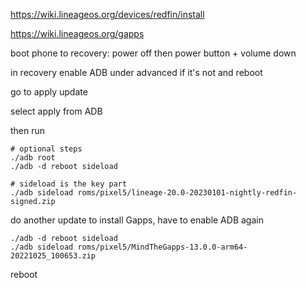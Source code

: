 https://wiki.lineageos.org/devices/redfin/install

https://wiki.lineageos.org/gapps

boot phone to recovery: power off then power button + volume down

in recovery enable ADB under advanced if it's not and reboot

go to apply update

select apply from ADB

then run

    # optional steps
    ./adb root
    ./adb -d reboot sideload

    # sideload is the key part
    ./adb sideload roms/pixel5/lineage-20.0-20230101-nightly-redfin-signed.zip

do another update to install Gapps, have to enable ADB again

    ./adb -d reboot sideload
    ./adb sideload roms/pixel5/MindTheGapps-13.0.0-arm64-20221025_100653.zip

reboot
